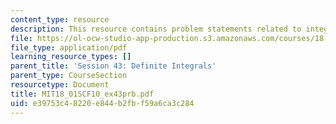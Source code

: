 ```yaml
---
content_type: resource
description: This resource contains problem statements related to integration intuition.
file: https://ol-ocw-studio-app-production.s3.amazonaws.com/courses/18-01sc-single-variable-calculus-fall-2010/e39753c48220e844b2fbf59a6ca3c284_MIT18_01SCF10_ex43prb.pdf
file_type: application/pdf
learning_resource_types: []
parent_title: 'Session 43: Definite Integrals'
parent_type: CourseSection
resourcetype: Document
title: MIT18_01SCF10_ex43prb.pdf
uid: e39753c4-8220-e844-b2fb-f59a6ca3c284
---
```

